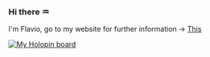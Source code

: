 ### Hi there ♒︎
I'm Flavio, go to my website for further information -> [This](https://flavromano.github.io/)

[![My Holopin board](https://holopin.me/flavromano)](https://holopin.io/@flavromano)
